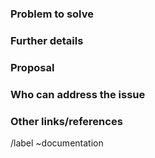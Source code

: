 ### Problem to solve
<!-- Include the following detail as necessary:
* What product or feature(s) affected?
* What docs or doc section affected? Include links or paths.
* Is there a problem with a specific document, or a feature/process that's not addressed sufficiently in docs?
* Any other ideas or requests?
-->

### Further details
<!--
* Any concepts, procedures, reference info we could add to make it easier to successfully use GitLab?
* Include use cases, benefits, and/or goals for this work.
* If adding content: What audience is it intended for? (What roles and scenarios?)
  For ideas, see personas at https://design.gitlab.com/research/personas or the persona labels at
  https://gitlab.com/groups/gitlab-org/-/labels?utf8=%E2%9C%93&subscribed=&search=persona%3A
-->

### Proposal
<!-- Further specifics for how can we solve the problem. -->

### Who can address the issue
<!-- What if any special expertise is required to resolve this issue? -->

### Other links/references
<!-- E.g. related GitLab issues/MRs -->

/label ~documentation

